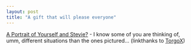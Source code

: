 ```yaml
---
layout: post
title: "A gift that will please everyone"
---
```




<a href="http://www.johannas-art.com/Portraits.htm">A Portrait of Yourself and Stevie?</a> - I know some of you are thinking of, umm, different situations than the ones pictured...  (linkthanks to <a href="http://use.perl.org/~TorgoX/journal/17201">TorgoX</a>)


